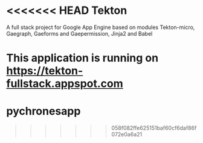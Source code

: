 <<<<<<< HEAD
Tekton
================

A full stack project for Google App Engine based on modules Tekton-micro, Gaegraph, Gaeforms and Gaepermission, Jinja2 and Babel

This application is running on <https://tekton-fullstack.appspot.com>
=======
pychronesapp
============
>>>>>>> 058f082ffe625151baf60cf6daf86f072e0a6a21
